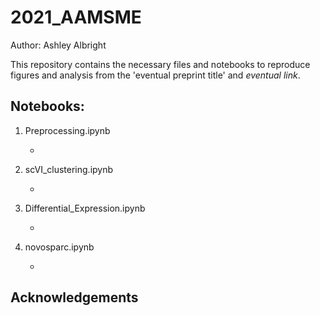 # 2021_AAMSME

Author: Ashley Albright

This repository contains the necessary files and notebooks to reproduce figures and analysis from the 'eventual preprint title' and _eventual link_. 

## Notebooks: 

1. Preprocessing.ipynb

    - 

2. scVI_clustering.ipynb

    - 

3. Differential_Expression.ipynb

    - 

4. novosparc.ipynb

    - 

## Acknowledgements
